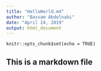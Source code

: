 ```yaml
---
title: "HelloWorld.md"
author: "Bassam Abdelnabi"
date: "April 24, 2019"
output: html_document
---
```


```{r setup, include=FALSE}
knitr::opts_chunk$set(echo = TRUE)
```

## This is a markdown file